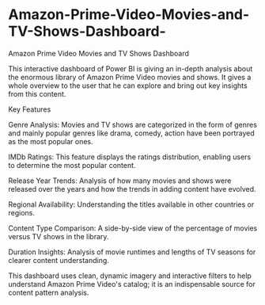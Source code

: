 # Amazon-Prime-Video-Movies-and-TV-Shows-Dashboard-
Amazon Prime Video Movies and TV Shows Dashboard

This interactive dashboard of Power BI is giving an in-depth analysis about the enormous library of Amazon Prime Video movies and shows. It gives a whole overview to the user that he can explore and bring out key insights from this content.


Key Features

Genre Analysis: Movies and TV shows are categorized in the form of genres and mainly popular genres like drama, comedy, action have been portrayed as the most popular ones.

IMDb Ratings: This feature displays the ratings distribution, enabling users to determine the most popular content.

Release Year Trends: Analysis of how many movies and shows were released over the years and how the trends in adding content have evolved.

Regional Availability: Understanding the titles available in other countries or regions.

Content Type Comparison: A side-by-side view of the percentage of movies versus TV shows in the library.

Duration Insights: Analysis of movie runtimes and lengths of TV seasons for clearer content understanding.

This dashboard uses clean, dynamic imagery and interactive filters to help understand Amazon Prime Video's catalog; it is an indispensable source for content pattern analysis.
